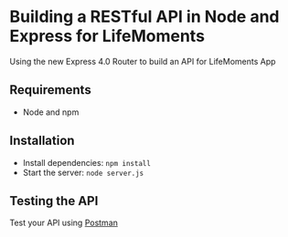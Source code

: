 # Building a RESTful API in Node and Express for LifeMoments 

Using the new Express 4.0 Router to build an API for LifeMoments App

## Requirements

- Node and npm

## Installation

- Install dependencies: `npm install`
- Start the server: `node server.js`

## Testing the API
Test your API using [Postman](https://chrome.google.com/webstore/detail/postman-rest-client-packa/fhbjgbiflinjbdggehcddcbncdddomop)
